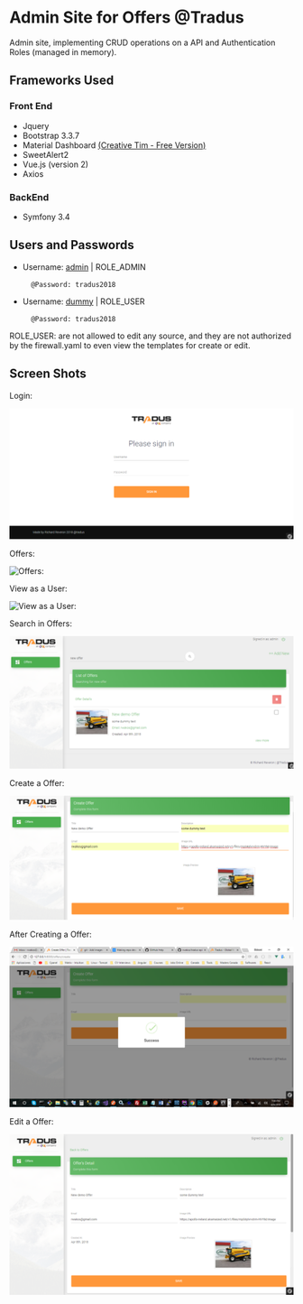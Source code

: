 Admin Site for Offers @Tradus
========================

Admin site, implementing CRUD operations on a API and Authentication Roles (managed in memory).

Frameworks Used
--------------

### Front End ###
* Jquery
* Bootstrap 3.3.7
* Material Dashboard [(Creative Tim - Free Version)][2]
* SweetAlert2
* Vue.js (version 2)
* Axios

### BackEnd ###

* Symfony 3.4

Users and Passwords
--------------

* Username: [admin][1]   | ROLE_ADMIN

        @Password: tradus2018

* Username: [dummy][1]   | ROLE_USER

        @Password: tradus2018

ROLE_USER: are not allowed to edit any source, and they are not authorized by the firewall.yaml to even view the templates for create or edit.


Screen Shots
--------------

Login:

![Login:](/wiki/admin-login.png)


Offers:

![Offers:](/admin-offers.png)


View as a User:

![View as a User:](/admin-offers-as-user-role.png)


Search in Offers:

![Search in Offers:](/wiki/admin-offers-search.png)


Create a Offer:

![Create a Offer:](/wiki/admin-offer-new.png)


After Creating a Offer:

![After Creating a Offer:](/wiki/admin-offer-new-success.png)


Edit a Offer:

![Login:](/wiki/admin-offer-edit.png)


[1]:    https://void.com/
[2]:    http://www.creative-tim.com